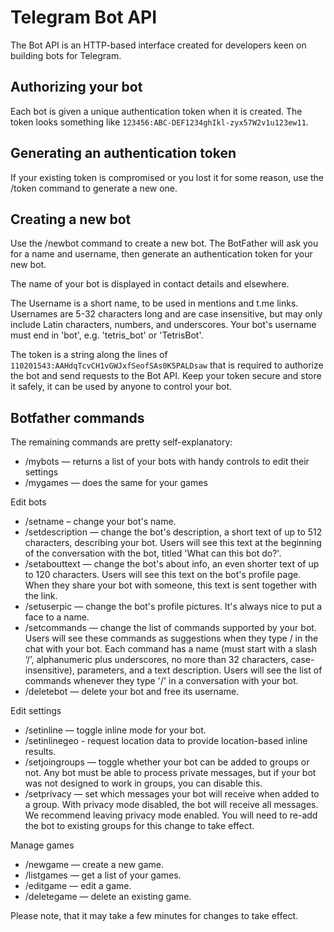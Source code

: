 # Telegram Bot API

The Bot API is an HTTP-based interface created for developers keen on building bots for Telegram.

## Authorizing your bot

Each bot is given a unique authentication token when it is created. The token looks something like ```123456:ABC-DEF1234ghIkl-zyx57W2v1u123ew11```. 

## Generating an authentication token

If your existing token is compromised or you lost it for some reason, use the /token command to generate a new one.

## Creating a new bot

Use the /newbot command to create a new bot. The BotFather will ask you for a name and username, then generate an authentication token for your new bot.

The name of your bot is displayed in contact details and elsewhere.

The Username is a short name, to be used in mentions and t.me links. Usernames are 5-32 characters long and are case insensitive, but may only include Latin characters, numbers, and underscores. Your bot's username must end in 'bot', e.g. 'tetris_bot' or 'TetrisBot'.

The token is a string along the lines of ```110201543:AAHdqTcvCH1vGWJxfSeofSAs0K5PALDsaw``` that is required to authorize the bot and send requests to the Bot API. Keep your token secure and store it safely, it can be used by anyone to control your bot.

## Botfather commands

The remaining commands are pretty self-explanatory:

* /mybots — returns a list of your bots with handy controls to edit their settings
* /mygames — does the same for your games

Edit bots

* /setname – change your bot's name.
* /setdescription — change the bot's description, a short text of up to 512 characters, describing your bot. Users will see this text at the beginning of the conversation with the bot, titled 'What can this bot do?'.
* /setabouttext — change the bot's about info, an even shorter text of up to 120 characters. Users will see this text on the bot's profile page. When they share your bot with someone, this text is sent together with the link.
* /setuserpic — change the bot's profile pictures. It's always nice to put a face to a name.
* /setcommands — change the list of commands supported by your bot. Users will see these commands as suggestions when they type / in the chat with your bot. Each command has a name (must start with a slash ‘/’, alphanumeric plus underscores, no more than 32 characters, case-insensitive), parameters, and a text description. Users will see the list of commands whenever they type '/' in a conversation with your bot.
* /deletebot — delete your bot and free its username.

Edit settings

* /setinline — toggle inline mode for your bot.
* /setinlinegeo - request location data to provide location-based inline results.
* /setjoingroups — toggle whether your bot can be added to groups or not. Any bot must be able to process private messages, but if your bot was not designed to work in groups, you can disable this.
* /setprivacy — set which messages your bot will receive when added to a group. With privacy mode disabled, the bot will receive all messages. We recommend leaving privacy mode enabled. You will need to re-add the bot to existing groups for this change to take effect.

Manage games

* /newgame — create a new game.
* /listgames — get a list of your games.
* /editgame — edit a game.
* /deletegame — delete an existing game.

Please note, that it may take a few minutes for changes to take effect.

